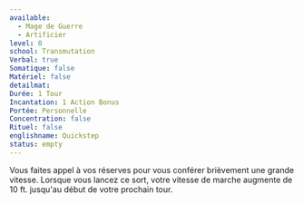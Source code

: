 ```yaml
---
available:
  - Mage de Guerre
  - Artificier
level: 0
school: Transmutation
Verbal: true
Somatique: false
Matériel: false
detailmat:
Durée: 1 Tour
Incantation: 1 Action Bonus
Portée: Personnelle
Concentration: false
Rituel: false
englishname: Quickstep
status: empty
---
```

Vous faites appel à vos réserves pour vous conférer brièvement une grande vitesse. Lorsque vous lancez ce sort, votre vitesse de marche augmente de 10 ft. jusqu'au début de votre prochain tour.
